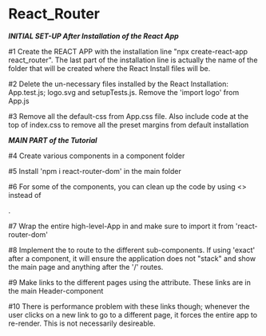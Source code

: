 # React_Router

***INITIAL SET-UP After Installation of the React App***

#1 Create the REACT APP with the installation line "npx create-react-app react_router". The last part of the installation line is actually the name of the folder that will be created where the React Install files will be.

#2 Delete the un-necessary files installed by the React Installation: App.test.js; logo.svg and setupTests.js. Remove the 'import logo' from App.js

#3 Remove all the default-css from App.css file. Also include code at the top of index.css to remove all the preset margins from default installation

***MAIN PART of the Tutorial***

#4 Create various components in a component folder

#5 Install 'npm i react-router-dom' in the main folder

#6 For some of the components, you can clean up the code by using <> instead of <div>.

#7 Wrap the entire high-level-App in <BrowserRouter> and make sure to import it from 'react-router-dom'

#8 Implement the <Route> to route to the different sub-components. If using 'exact' after a component, it will ensure the application does not "stack" and show the main page and anything after the '/' routes.

#9 Make links to the different pages using the <a> attribute. These links are in the main Header-component

#10 There is performance problem with these links though; whenever the user clicks on a new link to go to a different page, it forces the entire app to re-render. This is not necessarily desireable.